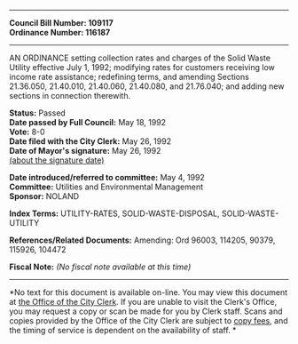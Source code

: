 * * * * *  
  
**Council Bill Number: [](#h0)[](#h2)109117**   
**Ordinance Number: 116187**  
  
* * * * *  
  
AN ORDINANCE setting collection rates and charges of the Solid Waste Utility effective July 1, 1992; modifying rates for customers receiving low income rate assistance; redefining terms, and amending Sections 21.36.050, 21.40.010, 21.40.060, 21.40.080, and 21.76.040; and adding new sections in connection therewith.  
  
**Status:** Passed   
**Date passed by Full Council:** May 18, 1992   
**Vote:** 8-0   
**Date filed with the City Clerk:** May 26, 1992   
**Date of Mayor's signature:** May 26, 1992   
[(about the signature date)](/~public/approvaldate.htm)   
  
  
**Date introduced/referred to committee:** May 4, 1992   
**Committee:** Utilities and Environmental Management   
**Sponsor:** NOLAND   
  
**Index Terms:** UTILITY-RATES, SOLID-WASTE-DISPOSAL, SOLID-WASTE-UTILITY  
  
**References/Related Documents:** Amending: Ord 96003, 114205, 90379, 115926, 104472  
  
**Fiscal Note:** *(No fiscal note available at this time)*  
  
* * * * *  
  
*No text for this document is available on-line. You may view this document at [the Office of the City Clerk](http://www.seattle.gov/leg/clerk/contactUs.htm). If you are unable to visit the Clerk's Office, you may request a copy or scan be made for you by Clerk staff. Scans and copies provided by the Office of the City Clerk are subject to [copy fees](http://clerk.seattle.gov/~public/clerkfees.htm), and the timing of service is dependent on the availability of staff. *  
  
  
